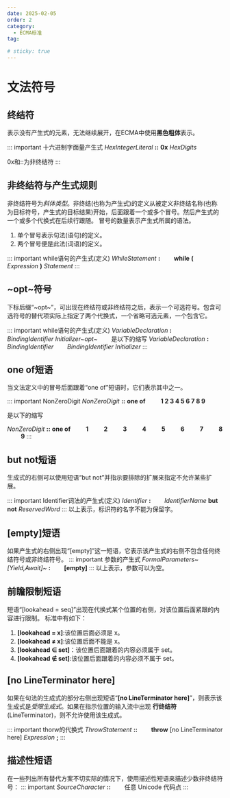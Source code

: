 ```yaml
---
date: 2025-02-05
order: 2
category:
  - ECMA标准
tag:

# sticky: true
---
```


# **文法符号**

## **终结符**
表示没有产生式的元素，无法继续展开，在ECMA中使用**黑色粗体**表示。

::: important 十六进制字面量产生式
*HexIntegerLiteral* **::** **0x** *HexDigits*

0x和::为非终结符
:::

## **非终结符与产生式规则**

非终结符号为*斜体类型*。非终结(也称为产生式)的定义从被定义非终结名称(也称为目标符号，产生式的目标结果)开始，后面跟着一个或多个冒号。然后产生式的一个或多个代换式在后续行跟随。
冒号的数量表示产生式所属的语法。
1. 单个冒号表示句法(语句)的定义。
2. 两个冒号便是此法(词语)的定义。

::: important while语句的产生式(定义)
*WhileStatement* **:**
&emsp;&emsp;**while** **(** *Expression* **)** *Statement*
:::


## **~opt~符号**
下标后缀“~opt~”，可出现在终结符或非终结符之后，表示一个可选符号。包含可选符号的替代项实际上指定了两个代换式，一个省略可选元素，一个包含它。

::: important while语句的产生式(定义)
*VariableDeclaration* **:**
&emsp;&emsp;*BindingIdentifier  Initializer~opt~*
&emsp;&emsp;是以下的缩写
*VariableDeclaration* **:**
&emsp;&emsp;*BindingIdentifier*
&emsp;&emsp;*BindingIdentifier  Initializer*
:::

## **one of短语**
当文法定义中的冒号后面跟着“one of”短语时，它们表示其中之一。

::: important NonZeroDigit
*NonZeroDigit* **::** **one of**
&emsp;&emsp; **1 2 3 4 5 6 7 8 9**  

是以下的缩写

*NonZeroDigit* **::** **one of**
&emsp;&emsp; **1**
&emsp;&emsp; **2**
&emsp;&emsp; **3**
&emsp;&emsp; **4**
&emsp;&emsp; **5**
&emsp;&emsp; **6**
&emsp;&emsp; **7**
&emsp;&emsp; **8**
&emsp;&emsp; **9**
:::

## **but not短语**
生成式的右侧可以使用短语“but not”并指示要排除的扩展来指定不允许某些扩展。

::: important Identifier词法的产生式(定义)
*Identifier* **:**
&emsp;&emsp;*IdentifierName* **but not** *ReservedWord*
:::
以上表示，标识符的名字不能为保留字。

## **[empty]短语**

如果产生式的右侧出现“[empty]”这一短语，它表示该产生式的右侧不包含任何终结符号或非终结符号。
::: important 参数的产生式
*FormalParameters~[Yield,Await]~* **:**
&emsp;&emsp;**[empty]**
:::
以上表示，参数可以为空。

## **前瞻限制短语**

短语“[lookahead = seq]”出现在代换式某个位置的右侧，对该位置后面紧跟的内容进行限制。
标准中有如下：
1. **[lookahead = x]**:该位置后面必须是 x。
2. **[lookahead ≠ x]**:该位置后面不能是 x。
3. **[lookahead ∈ set]**：该位置后面跟着的内容必须属于 set。
4. **[lookahead ∉ set]**:该位置后面跟着的内容必须不属于 set。

## **[no LineTerminator here]**

如果在句法的生成式的部分右侧出现短语“**[no LineTerminator here]**”，则表示该生成式是*受限生成式*。如果在指示位置的输入流中出现 **行终结符**(LineTerminator)，则不允许使用该生成式。

::: important thorw的代换式
*ThrowStatement* **::**
&emsp;&emsp;**throw** [no LineTerminator here] *Expression* **;**
:::

## **描述性短语**

在一些列出所有替代方案不切实际的情况下，使用描述性短语来描述少数非终结符号：
::: important 
*SourceCharacter* **::**
&emsp;&emsp;任意 Unicode 代码点
:::